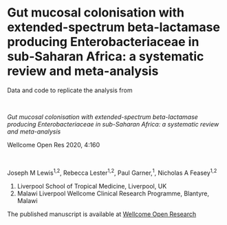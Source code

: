 
# Gut mucosal colonisation with extended-spectrum beta-lactamase producing Enterobacteriaceae in sub-Saharan Africa: a systematic review and meta-analysis 

<!-- badges: start -->

<!-- badges: end -->

Data and code to replicate the analysis from

<br />

*Gut mucosal colonisation with extended-spectrum beta-lactamase producing Enterobacteriaceae in sub-Saharan Africa: a systematic review and meta-analysis*

Wellcome Open Res 2020, 4:160

<br />

Joseph M Lewis<sup>1,2</sup>, Rebecca Lester<sup>1,2</sup>, Paul Garner,<sup>1</sup>, Nicholas A Feasey<sup>1,2</sup>

1.  Liverpool School of Tropical Medicine, Liverpool, UK
2.  Malawi Liverpool Wellcome Clinical Research Programme, Blantyre,
    Malawi

The published manuscript is available at [Wellcome Open Research](https://wellcomeopenresearch.org/articles/4-160) 